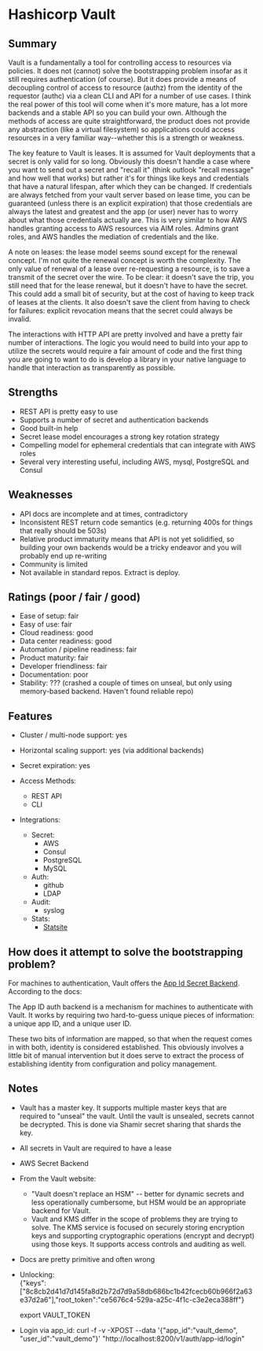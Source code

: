 # Hashicorp Vault

## Summary
Vault is a fundamentally a tool for controlling access to resources via policies. It does not (cannot) solve the bootstrapping problem insofar as it still requires authentication (of course). But it does provide a means of decoupling control of access to resource (authz) from the identity of the requestor (authc) via a clean CLI and API for a number of use cases. I think the real power of this tool will come when it's more mature, has a lot more backends and a stable API so you can build your own. Although the methods of access are quite straightforward, the product does not provide any abstraction (like a virtual filesystem) so applications could access resources in a very familiar way--whether this is a strength or weakness.

The key feature to Vault is leases. It is assumed for Vault deployments that a secret is only valid for so long. Obviously this doesn't handle a case where you want to send out a secret and "recall it" (think outlook "recall message" and how well that works) but rather it's for things like keys and credentials that have a natural lifespan, after which they can be changed. If credentials are always fetched from your vault server based on lease time, you can be guaranteed (unless there is an explicit expiration) that those credentials are always the latest and greatest and the app (or user) never has to worry about what those credentials actually are. This is very similar to how AWS handles granting access to AWS resources via AIM roles. Admins grant roles, and AWS handles the mediation of credentials and the like.

A note on leases: the lease model seems sound except for the renewal concept. I'm not quite the renewal concept is worth the complexity. The only value of renewal of a lease over re-requesting a resource, is to save a transmit of the secret over the wire. To be clear: it doesn't save the trip, you still need that for the lease renewal, but it doesn't have to have the secret. This could add a small bit of security, but at the cost of having to keep track of leases at the clients. It also doesn't save the client from having to check for failures: explicit revocation means that the secret could always be invalid.

The interactions with HTTP API are pretty involved and have a pretty fair number of interactions. The logic you would need to build into your app to utilize the secrets would require a fair amount of code and the first thing you are going to want to do is develop a library in your native language to handle that interaction as transparently as possible.

## Strengths
- REST API is pretty easy to use
- Supports a number of secret and authentication backends
- Good built-in help
- Secret lease model encourages a strong key rotation strategy
- Compelling model for ephemeral credentials that can integrate with AWS roles
- Several very interesting useful, including AWS, mysql, PostgreSQL and Consul

## Weaknesses
- API docs are incomplete and at times, contradictory
- Inconsistent REST return code semantics (e.g. returning 400s for things that really should be 503s)
- Relative product immaturity means that API is not yet solidified, so building your own backends would be a tricky endeavor and you will probably end up re-writing
- Community is limited
- Not available in standard repos. Extract is deploy.


## Ratings (poor / fair / good)
- Ease of setup: fair
- Easy of use: fair
- Cloud readiness: good
- Data center readiness: good
- Automation / pipeline readiness: fair
- Product maturity: fair
- Developer friendliness: fair
- Documentation: poor
- Stability: ??? (crashed a couple of times on unseal, but only using memory-based backend. Haven't found reliable repo)

## Features
- Cluster / multi-node support: yes
- Horizontal scaling support: yes (via additional backends)
- Secret expiration: yes

- Access Methods:
  - REST API
  - CLI
- Integrations:
  - Secret:
    - AWS
    - Consul
    - PostgreSQL
    - MySQL
  - Auth:
    - github
    - LDAP
  - Audit:
    - syslog
  - Stats:
    - [Statsite](https://github.com/armon/statsite)

## How does it attempt to solve the bootstrapping problem?
For machines to authentication, Vault offers the [App Id Secret Backend](https://www.vaultproject.io/docs/auth/app-id.html). According to the docs:

  The App ID auth backend is a mechanism for machines to authenticate with Vault. It works by requiring two hard-to-guess unique pieces of information: a unique app ID, and a unique user ID.

These two bits of information are mapped, so that when the request comes in with both, identity is considered established. This obviously involves a little bit of manual intervention but it does serve to extract the process of establishing identity from configuration and policy management.

## Notes
- Vault has a master key. It supports multiple master keys that are required to "unseal" the vault. Until the vault is unsealed, secrets cannot be decrypted. This is done via Shamir secret sharing that shards the key.
- All secrets in Vault are required to have a lease
- AWS Secret Backend
- From the Vault website:
  - "Vault doesn't replace an HSM" -- better for dynamic secrets and less operationally cumbersome, but HSM would be an appropriate backend for Vault.
  - Vault and KMS differ in the scope of problems they are trying to solve. The KMS service is focused on securely storing encryption keys and supporting cryptographic operations (encrypt and decrypt) using those keys. It supports access controls and auditing as well.
- Docs are pretty primitive and often wrong
- Unlocking:  
  {"keys":["8c8cb2d41d7d145fa8d2b72d7d9a58db686bc1b42fcecb60b966f2a63e37d2a6"],"root_token":"ce5676c4-529a-a25c-4f1c-c3e2eca388ff"}

  export VAULT_TOKEN

- Login via app_id:
  curl -f -v -XPOST --data '{"app_id":"vault_demo", "user_id":"vault_demo"}' "http://localhost:8200/v1/auth/app-id/login"
